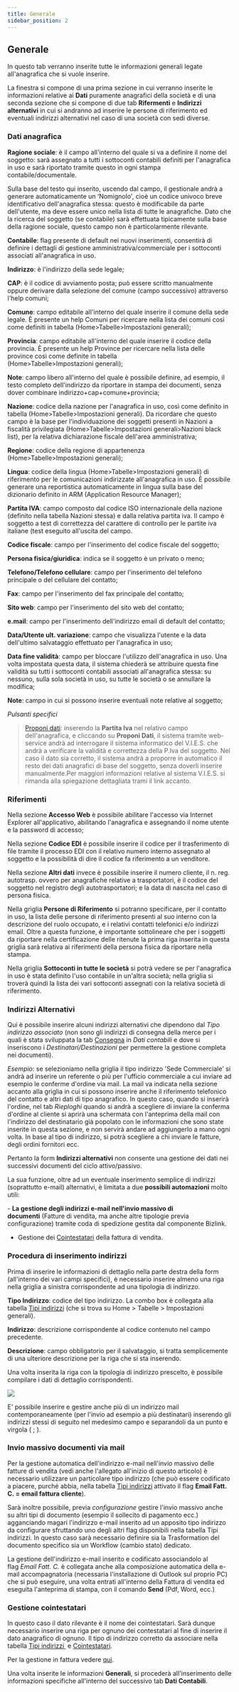 ```yaml
---
title: Generale
sidebar_position: 2
---
```


## Generale

In questo tab verranno inserite tutte le informazioni generali legate all'anagrafica che si vuole inserire.

La finestra si compone di una prima sezione in cui verranno inserite le informazioni relative ai **Dati** puramente anagrafici della società e di una seconda sezione che si compone di due tab **Rifermenti** e **Indirizzi alternativi** in cui si andranno ad inserire le persone di riferimento ed eventuali indirizzi alternativi nel caso di una società con sedi diverse.

### Dati anagrafica

**Ragione sociale**: è il campo all'interno del quale si va a definire il nome del soggetto: sarà assegnato a tutti i sottoconti contabili definiti per l'anagrafica in uso e sarà riportato tramite questo in ogni stampa contabile/documentale.

Sulla base del testo qui inserito, uscendo dal campo, il gestionale andrà a generare automaticamente un ‘Nomignolo', cioè un codice univoco breve identificativo dell'anagrafica stessa: questo è modificabile da parte dell'utente, ma deve essere unico nella lista di tutte le anagrafiche. Dato che la ricerca del soggetto (se contabile) sarà effettuata tipicamente sulla base della ragione sociale, questo campo non è particolarmente rilevante.

**Contabile**: flag presente di default nei nuovi inserimenti, consentirà di definire i dettagli di gestione amministrativa/commerciale per i sottoconti associati all'anagrafica in uso.

**Indirizzo**: è l'indirizzo della sede legale;

**CAP**: è il codice di avviamento posta; può essere scritto manualmente oppure derivare dalla selezione del comune (campo successivo) attraverso l'help comuni;

**Comune**: campo editabile all'interno del quale inserire il comune della sede legale. È presente un help Comuni per ricercare nella lista dei comuni così come definiti in tabella (Home>Tabelle>Impostazioni generali);

**Provincia**: campo editabile all'interno del quale inserire il codice della provincia. È presente un help Province per ricercare nella lista delle province così come definite in tabella (Home>Tabelle>Impostazioni generali);

**Note**: campo libero all'interno del quale è possibile definire, ad esempio, il testo completo dell'indirizzo da riportare in stampa dei documenti, senza dover combinare indirizzo+cap+comune+provincia;

**Nazione**: codice della nazione per l'anagrafica in uso, così come definito in tabella (Home>Tabelle>Impostazioni generali). Da ricordare che questo campo è la base per l'individuazione dei soggetti presenti in Nazioni a fiscalità privilegiata (Home>Tabelle>Impostazioni generali>Nazioni black list), per la relativa dichiarazione fiscale dell'area amministrativa;

**Regione**: codice della regione di appartenenza (Home>Tabelle>Impostazioni generali);

**Lingua**: codice della lingua (Home>Tabelle>Impostazioni generali) di riferimento per le comunicazioni indirizzate all'anagrafica in uso. È possibile generare una reportistica automaticamente in lingua sulla base del dizionario definito in ARM (Application Resource Manager);

**Partita IVA**: campo composto dal codice ISO internazionale della nazione (definito nella tabella Nazioni stessa) e dalla relativa partita iva. Il campo è soggetto a test di correttezza del carattere di controllo per le partite iva italiane (test eseguito all'uscita del campo.

**Codice fiscale**: campo per l'inserimento del codice fiscale del soggetto;

**Persona fisica/giuridica**: indica se il soggetto è un privato o meno;

**Telefono/Telefono cellulare**: campo per l'inserimento del telefono principale o del cellulare del contatto;

**Fax**: campo per l'inserimento del fax principale del contatto;

**Sito web**: campo per l'inserimento del sito web del contatto;

**e.mail**: campo per l'inserimento dell'indirizzo email di default del contatto;

**Data/Utente ult. variazione**: campo che visualizza l'utente e la data dell'ultimo salvataggio effettuato per l'anagrafica in uso;

**Data fine validità**: campo per bloccare l'utilizzo dell'anagrafica in uso. Una volta impostata questa data, il sistema chiederà se attribuire questa fine validità su tutti i sottoconti contabili associati all'anagrafica stessa: su nessuno, sulla sola società in uso, su tutte le società o se annullare la modifica;

**Note**: campo in cui si possono inserire eventuali note relative al soggetto;

*Pulsanti specifici*

> [Proponi dati](/docs/guide/glossary/glossary-intro#v): inserendo la **Partita Iva** nel relativo campo dell'anagrafica, e cliccando su **Proponi Dati**, il sistema tramite web-service andrà ad interrogare il sistema informatico del V.I.E.S. che andrà a verificare la validità e correttezza della P.Iva del soggetto. Nel caso il dato sia corretto, il sistema andrà a proporre in automatico il resto dei dati anagrafici di base del soggetto, senza doverli inserire manualmente.Per maggiori informazioni relative al sistema V.I.E.S. si rimanda alla spiegazione dettagliata trami il link accanto.


### Riferimenti

Nella sezione **Accesso Web** è possibile abilitare l'accesso via Internet Explorer all'applicativo, abilitando l'anagrafica e assegnando il nome utente e la password di accesso;

Nella sezione **Codice EDI** è possibile inserire il codice per il trasferimento di file tramite il processo EDI con il relativo numero interno assegnato al soggetto e la possibilità di dire il codice fa riferimento a un venditore.

Nella sezione **Altri dati** invece è possibile inserire il numero cliente, il n. reg. autotrasp. ovvero per anagrafiche relative a trasportatori, è il codice del soggetto nel registro degli autotrasportatori; e la data di nascita nel caso di persona fisica.

Nella griglia **Persone di Riferimento** si potranno specificare, per il contatto in uso, la lista delle persone di riferimento presenti al suo interno con la descrizione del ruolo occupato, e i relativi contatti telefonici e/o indirizzi email. Oltre a questa funzione, è importante sottolineare che per i soggetti da riportare nella certificazione delle ritenute la prima riga inserita in questa griglia sarà relativa ai riferimenti della persona fisica da riportare nella stampa.

Nella griglia **Sottoconti in tutte le società** si potrà vedere se per l'anagrafica in uso è stata definito l'uso contabile in un'altra società; nella griglia si troverà quindi la lista dei vari sottoconti assegnati con la relativa società di riferimento.


### Indirizzi Alternativi

Qui è possibile inserire alcuni indirizzi alternativi che dipendono dal *Tipo indirizzo associato* (non sono gli indirizzi di consegna della merce per i quali è stata sviluppata la tab [Consegna](/docs/erp-home/registers/contacts/create-new-contact/accounting-data/customer-vendors-data/delivery) in *Dati contabili* e dove si inseriscono i *Destinatari/Destinazioni* per permettere la gestione completa nei documenti).

*Esempio*: se selezioniamo nella griglia il tipo indirizzo 'Sede Commerciale' si andrà ad inserire un referente o più per l'ufficio commerciale a cui inviare ad esempio le conferme d'ordine via mail. La mail va indicata nella sezione accanto alla griglia in cui si possono inserire anche il riferimento telefonico del contatto e altri dati di tipo anagrafico. In questo caso, quando si inserirà l'ordine, nel tab *Rieploghi* quando si andrà a scegliere di inviare la conferma d'ordine al cliente si aprirà una schermata con l'anteprima della mail con l'indirizzo del destinatario già popolato con le informazioni che sono state inserite in questa sezione, e non servirà andare ad aggiungerlo a mano ogni volta. In base al tipo di indirizzo, si potrà scegliere a chi inviare le fatture, degli ordini fornitori ecc.

Pertanto la form **Indirizzi alternativi** non consente una gestione dei dati nei successivi documenti del ciclo attivo/passivo.

La sua funzione, oltre ad un eventuale inserimento semplice di indirizzi (soprattutto e-mail) alternativi, è limitata a due **possibili automazioni** molto utili:

- **La gestione degli indirizzi e-mail nell'invio massivo di documenti** (Fatture di vendita, ma anche altre tipologie previa configurazione) tramite coda di spedizione gestita dal componente Bizlink.

- Gestione dei [Cointestatari](/docs/erp-home/registers/contacts/create-new-contact/accounting-data/customer-vendors-data/fiscal-information) della fattura di vendita.


### Procedura di inserimento indirizzi

Prima di inserire le informazioni di dettaglio nella parte destra della form (all'interno dei vari campi specifici), è necessario inserire almeno una riga nella griglia a sinistra corrispondente ad una tipologia di indirizzo.

**Tipo Indirizzo**: codice del tipo indirizzo. La combo box è collegata alla tabella [Tipi indirizzi](/docs/configurations/tables/general-settings/address-types) (che si trova su Home > Tabelle  > Impostazioni generali).

**Indirizzo**: descrizione corrispondente al codice contenuto nel campo precedente.

**Descrizione**: campo obbligatorio per il salvataggio, si tratta semplicemente di una ulteriore descrizione per la riga che si sta inserendo.



Una volta inserita la riga con la tipologia di indirizzo prescelto, è possibile compilare i dati di dettaglio corrispondenti.

![](/img/it-it/erp-home/registers/contacts/create-new-contact/general/image02.png)

E' possibile inserire e gestire anche più di un indirizzo mail contemporaneamente (per l'invio ad esempio a più destinatari) inserendo gli indirizzi stessi di seguito nel medesimo campo e separandoli da un punto e virgola ( ; ).


### Invio massivo documenti via mail

Per la gestione automatica dell'indirizzo e-mail nell'invio massivo delle fatture di vendita (vedi anche l'allegato all'inizio di questo articolo) è necessario utilizzare un particolare tipo indirizzo (che può essere codificato a piacere, purché abbia, nella tabella [Tipi indirizzi](/docs/configurations/tables/general-settings/address-types) attivato il flag **Email Fatt. C. = email fattura cliente**).

Sarà inoltre possibile, previa *configurazione* gestire l'invio massivo anche su altri tipi di documento (esempio il sollecito di pagamento ecc.) agganciando magari l'indirizzo e-mail inserito ad un apposito tipo indirizzo da configurare sfruttando uno degli altri flag disponibili nella tabella Tipi indirizzi. In questo caso sarà necessario definire sia la Trasformation del documento specifico sia un Workflow (cambio stato) dedicato.

La gestione dell'indirizzo e-mail inserito e codificato associandolo al flag *Email Fatt. C.* è collegata anche alla composizione automatica della e-mail accompagnatoria (necessaria l'installazione di Outlook sul proprio PC) che si può eseguire, una volta entrati all'interno della Fattura di vendita ed eseguita l'anteprima di stampa, con il comando **Send** (Pdf, Word, ecc.) 


### Gestione cointestatari

In questo caso il dato rilevante è il nome dei cointestatari. Sarà dunque necessario inserire una riga per ognuno dei contestatari al fine di inserire il dato anagrafico di ognuno. Il tipo di indirizzo corretto da associare nella tabella [Tipi indirizzi ](/docs/configurations/tables/general-settings/address-types) e [Cointestatari](/docs/configurations/tables/general-settings/address-types).

Per la gestione in fattura vedere [qui](/docs/erp-home/registers/contacts/create-new-contact/accounting-data/customer-vendors-data/fiscal-information).

Una volta inserite le informazioni **Generali**, si procederà all'inserimento delle informazioni specifiche all'interno del successivo tab **Dati Contabili**.
